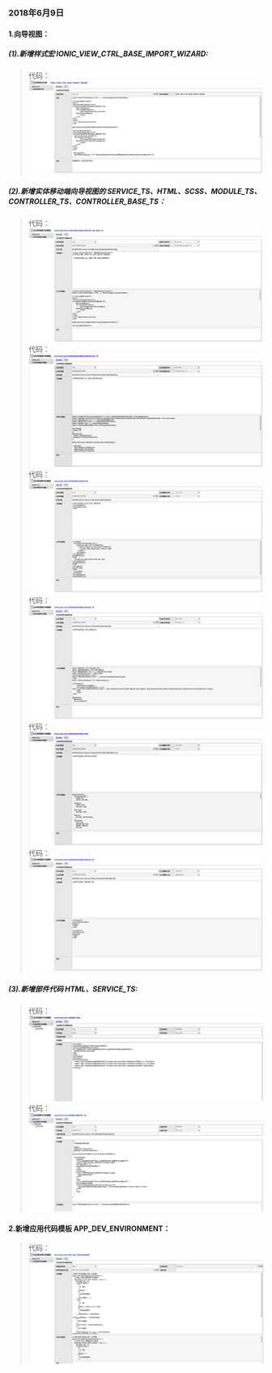 ### 2018年6月9日

#### 1.向导视图：
##### (1).新增样式宏 IONIC_VIEW_CTRL_BASE_IMPORT_WIZARD:
> 代码：![Alt text](./img/IONIC_VIEW_CTRL_BASE_IMPORT_WIZARD.png)
##### (2).新增实体移动端向导视图的 SERVICE_TS、HTML、SCSS、MODULE_TS、CONTROLLER_TS、CONTROLLER_BASE_TS：
> 代码：![Alt text](./img/xdst/CONTROLLER_BASE_TS.png)
> 代码：![Alt text](./img/xdst/CONTROLLER_TS.png)
> 代码：![Alt text](./img/xdst/HTML.png)
> 代码：![Alt text](./img/xdst/MODULE_TS.png)
> 代码：![Alt text](./img/xdst/SCSS.png)
> 代码：![Alt text](./img/xdst/SERVICE_TS.png)
##### (3).新增部件代码 HTML、SERVICE_TS:
> 代码：![Alt text](./img/xdst/parts/HTML.png)
> 代码：![Alt text](./img/xdst/parts/SERVICE_TS.png)

#### 2.新增应用代码模板 APP_DEV_ENVIRONMENT：
> 代码：![Alt text](./img/APP_DEV_ENVIRONMENT.png)